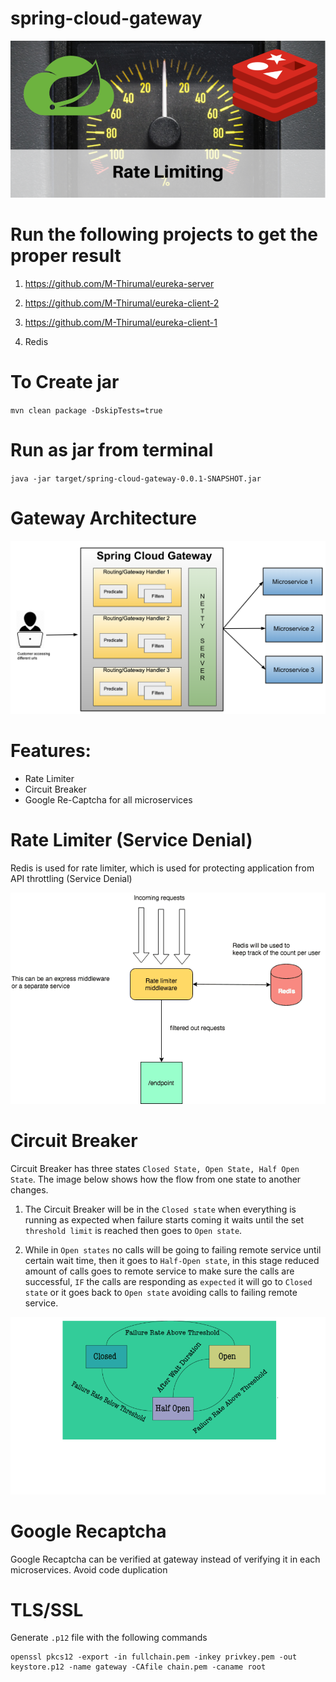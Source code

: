 # spring-cloud-gateway

![SCG](img/scg.png)

# Run the following projects to get the proper result

1. https://github.com/M-Thirumal/eureka-server
2. https://github.com/M-Thirumal/eureka-client-2
3. https://github.com/M-Thirumal/eureka-client-1

4. Redis

# To Create jar

 `mvn clean package -DskipTests=true`

# Run as jar from terminal
`java -jar target/spring-cloud-gateway-0.0.1-SNAPSHOT.jar`

# Gateway Architecture

![Gateway Architecture](img/architecture.png)

# Features:

* Rate Limiter
* Circuit Breaker
* Google Re-Captcha for all microservices

# Rate Limiter (Service Denial)

Redis is used for rate limiter, which is used for protecting application from API throttling (Service Denial)

![Rate Limiter](img/rate_limiter.png)

# Circuit Breaker

Circuit Breaker has three states `Closed State, Open State, Half Open State`. The image below shows how the flow from one state to another changes.

  1. The Circuit Breaker will be in the `Closed state` when everything is running as expected when failure starts coming it waits until the set `threshold limit` is reached then goes to `Open state`.
  
  2. While in `Open states` no calls will be going to failing remote service until certain wait time, then it goes to `Half-Open state`, in this stage reduced amount of calls goes to remote service to make sure the calls are successful, `IF` the calls are responding as `expected` it will go to `Closed state` or it goes back to `Open state` avoiding calls to failing remote service.

![Circuit-Breaker](img/Circuit-Breaker.png)

# Google Recaptcha

Google Recaptcha can be verified at gateway instead of verifying it in each microservices. Avoid code duplication


# TLS/SSL

Generate `.p12` file with the following commands

```
openssl pkcs12 -export -in fullchain.pem -inkey privkey.pem -out keystore.p12 -name gateway -CAfile chain.pem -caname root
```
